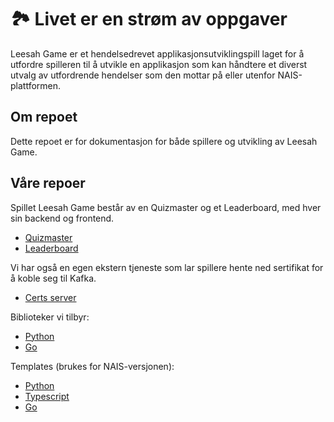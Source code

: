 # 🏞️ Livet er en strøm av oppgaver

Leesah Game er et hendelsedrevet applikasjonsutviklingspill laget for å utfordre spilleren til å utvikle en applikasjon som kan håndtere et diverst utvalg av utfordrende hendelser som den mottar på eller utenfor NAIS-plattformen.

## Om repoet

Dette repoet er for dokumentasjon for både spillere og utvikling av Leesah Game.

## Våre repoer

Spillet Leesah Game består av en Quizmaster og et Leaderboard, med hver sin backend og frontend.

- [Quizmaster](https://github.com/navikt/leesah-quizmaster/)
- [Leaderboard](https://github.com/navikt/leesah-leaderboard/)

Vi har også en egen ekstern tjeneste som lar spillere hente ned sertifikat for å koble seg til Kafka.

- [Certs server](https://github.com/navikt/leesah-game-cert-server)

Biblioteker vi tilbyr:

- [Python](https://github.com/navikt/leesah-game-python)
- [Go](https://github.com/navikt/go-leesah)

Templates (brukes for NAIS-versjonen):
- [Python](https://github.com/navikt/leesah-game-starter-python)
- [Typescript](https://github.com/navikt/leesah-game-starter-ts)
- [Go](https://github.com/navikt/leesah-game-template-go)
